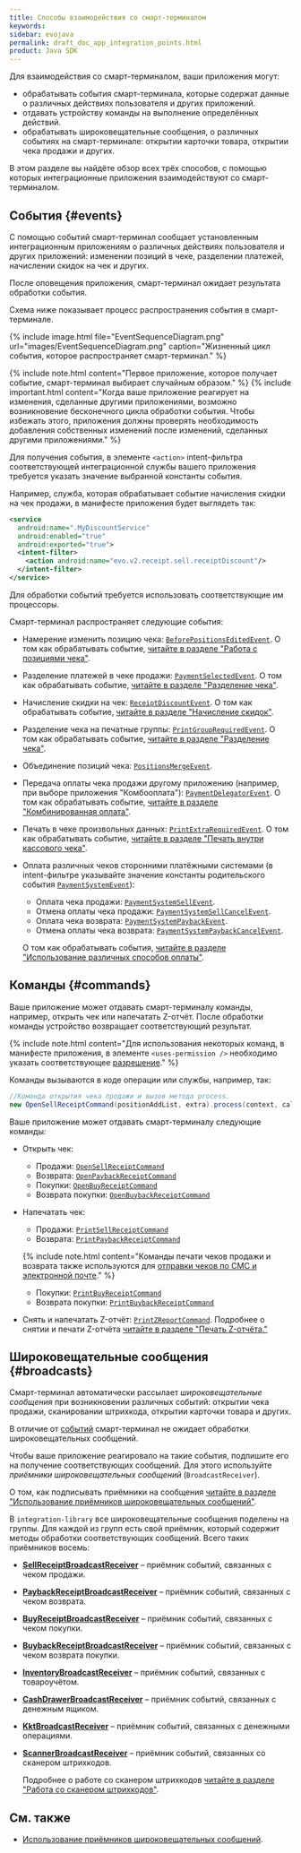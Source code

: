 ```yaml
---
title: Способы взаимодействия со смарт-терминалом
keywords:
sidebar: evojava
permalink: draft_doc_app_integration_points.html
product: Java SDK
---
```


Для взаимодействия со смарт-терминалом, ваши приложения могут:

* обрабатывать события смарт-терминала, которые содержат данные о различных действиях пользователя и других приложений.
* отдавать устройству команды на выполнение определённых действий.
* обрабатывать широковещательные сообщения, о различных событиях на смарт-терминале: открытии карточки товара, открытии чека продажи и других.

В этом разделе вы найдёте обзор всех трёх способов, с помощью которых интеграционные приложения взаимодействуют со смарт-терминалом.

## События {#events}

С помощью событий смарт-терминал сообщает установленным интеграционным приложениям о различных действиях пользователя и других приложений: изменении позиций в чеке, разделении платежей, начислении скидок на чек и других.

После оповещения приложения, смарт-терминал ожидает результата обработки события.

Схема ниже показывает процесс распространения события в смарт-терминале.

{% include image.html file="EventSequenceDiagram.png" url="images/EventSequenceDiagram.png" caption="Жизненный цикл события, которое распространяет смарт-терминал." %}

{% include note.html content="Первое приложение, которое получает событие, смарт-терминал выбирает случайным образом." %}
{% include important.html content="Когда ваше приложение реагирует на изменения, сделанные другими приложениями, возможно возникновение бесконечного цикла обработки события. Чтобы избежать этого, приложения должны проверять необходимость добавления собственных изменений после изменений, сделанных другими приложениями." %}

Для получения события, в элементе `<action>` intent-фильтра соответствующей интеграционной службы вашего приложения требуется указать значение выбранной константы события.

Например, служба, которая обрабатывает событие начисления скидки на чек продажи, в манифесте приложения будет выглядеть так:

```xml
<service
  android:name=".MyDiscountService"
  android:enabled="true"
  android:exported="true">
  <intent-filter>
    <action android:name="evo.v2.receipt.sell.receiptDiscount"/>
  </intent-filter>
</service>
```

Для обработки событий требуется использовать соответствующие им процессоры.

Смарт-терминал распространяет следующие события:

* Намерение изменить позицию чека: [`BeforePositionsEditedEvent`](./integration-library/ru/evotor/framework/core/action/event/receipt/before_positions_edited/BeforePositionsEditedEvent.html). О том как обрабатывать событие, [читайте в разделе "Работа с позициями чека"](./doc_java_receipt_interactions.html).
* Разделение платежей в чеке продажи: [`PaymentSelectedEvent`](./integration-library/ru/evotor/framework/core/action/event/receipt/payment/PaymentSelectedEvent.html). О том как обрабатывать событие, [читайте в разделе "Разделение чека"](./doc_java_receipt_division.html).
* Начисление скидки на чек: [`ReceiptDiscountEvent`](./integration-library/ru/evotor/framework/core/action/event/receipt/discount/ReceiptDiscountEvent.html). О том как обрабатывать событие, [читайте в разделе "Начисление скидок"](./doc_java_discounts.html).
* Разделение чека на печатные группы: [`PrintGroupRequiredEvent`](./integration-library/ru/evotor/framework/core/action/event/receipt/print_group/PrintGroupRequiredEvent.html). О том как обрабатывать событие, [читайте в разделе "Разделение чека"](./doc_java_receipt_division.html).
* Объединение позиций чека: [`PositionsMergeEvent`](./integration-library/ru/evotor/framework/core/action/event/receipt/merges/PositionsMergeEvent.html).
* Передача оплаты чека продажи другому приложению (например, при выборе приложения "Комбооплата"): [`PaymentDelegatorEvent`](./integration-library/ru/evotor/framework/core/action/event/receipt/payment/combined/event/PaymentDelegatorEvent.html). О том как обрабатывать событие, [читайте в разделе "Комбинированная оплата"](./doc_java_combined_payment.html).
* Печать в чеке произвольных данных: [`PrintExtraRequiredEvent`](./integration-library/ru/evotor/framework/core/action/event/receipt/print_extra/PrintExtraRequiredEvent.html). О том как обрабатывать событие, [читайте в разделе "Печать внутри кассового чека"](./doc_java_receipt_print.html).
* Оплата различных чеков сторонними платёжными системами (в intent-фильтре указывайте значение константы родительского события [`PaymentSystemEvent`](./integration-library/ru/evotor/framework/core/action/event/receipt/payment/system/event/PaymentSystemEvent.html)):

   * Оплата чека продажи: [`PaymentSystemSellEvent`](./integration-library/ru/evotor/framework/core/action/event/receipt/payment/system/event/PaymentSystemSellEvent.html).
   * Отмена оплаты чека продажи: [`PaymentSystemSellCancelEvent`](./integration-library/ru/evotor/framework/core/action/event/receipt/payment/system/event/PaymentSystemSellCancelEvent.html).
   * Оплата чека возврата: [`PaymentSystemPaybackEvent`](./integration-library/ru/evotor/framework/core/action/event/receipt/payment/system/event/PaymentSystemPaybackEvent.html).
   * Отмена оплаты чека возврата: [`PaymentSystemPaybackCancelEvent`](./integration-library/ru/evotor/framework/core/action/event/receipt/payment/system/event/PaymentSystemPaybackCancelEvent.html).

   О том как обрабатывать события, [читайте в разделе "Использование различных способов оплаты"](./doc_java_payment_systems.html).

## Команды {#commands}

Ваше приложение может отдавать смарт-терминалу команды, например, открыть чек или напечатать Z-отчёт. После обработки команды устройство возвращает соответствующий результат.

{% include note.html content="Для использования некоторых команд, в манифесте приложения, в элементе `<uses-permission />` необходимо указать соответствующее [разрешение](./doc_java_app_manifest.html#permissions)." %}

Команды вызываются в коде операции или службы, например, так:

```java
//Команда открытия чека продажи и вызов метода process.
new OpenSellReceiptCommand(positionAddList, extra).process(context, callback);
```

Ваше приложение может отдавать смарт-терминалу следующие команды:

* Открыть чек:

   * Продажи: [`OpenSellReceiptCommand`](./integration-library/ru/evotor/framework/core/action/command/open_receipt_command/OpenSellReceiptCommand.html)
   * Возврата: [`OpenPaybackReceiptCommand`](./integration-library/ru/evotor/framework/core/action/command/open_receipt_command/OpenPaybackReceiptCommand.html)
   * Покупки: [`OpenBuyReceiptCommand`](./integration-library/ru/evotor/framework/core/action/command/open_receipt_command/OpenBuyReceiptCommand.html)
   * Возврата покупки: [`OpenBuybackReceiptCommand`](./integration-library/ru/evotor/framework/core/action/command/open_receipt_command/OpenBuybackReceiptCommand.html)

* Напечатать чек:

   * Продажи: [`PrintSellReceiptCommand`](./integration-library/ru/evotor/framework/core/action/command/print_receipt_command/PrintSellReceiptCommand.html)
   * Возврата: [`PrintPaybackReceiptCommand`](./integration-library/ru/evotor/framework/core/action/command/print_receipt_command/PrintPaybackReceiptCommand.html)

   {% include note.html content="Команды печати чеков продажи и возврата также используются для [отправки чеков по СМС и электронной почте](./doc_java_online_store_receipt.html)." %}

   * Покупки: [`PrintBuyReceiptCommand`](./integration-library/ru/evotor/framework/core/action/command/print_receipt_command/PrintBuyReceiptCommand.html)
   * Возврата покупки: [`PrintBuybackReceiptCommand`](./integration-library/ru/evotor/framework/core/action/command/print_receipt_command/PrintBuybackReceiptCommand.html)


* Снять и напечатать Z-отчёт: [`PrintZReportCommand`](./integration-library/ru/evotor/framework/core/action/command/print_z_report_command/PrintZReportCommand.html). Подробнее о снятии и печати Z-отчёта [читайте в разделе "Печать Z-отчёта."](./doc_java_z_report.html)

## Широковещательные сообщения {#broadcasts}

Смарт-терминал автоматически рассылает *широковещательные сообщения* при возникновении различных событий: открытии чека продажи, сканировании штрихкода, открытии карточки товара и других.

В отличие от [событий](./#events) смарт-терминал не ожидает обработки широковещательных сообщений.

Чтобы ваше приложение реагировало на такие события, подпишите его на получение соответствующих сообщений. Для этого используйте *приёмники широковещательных сообщений* (`BroadcastReceiver`).

О том, как подписывать приёмники на сообщения [читайте в разделе "Использование приёмников широковещательных сообщений"](./doc_java_broadcastreceiver.html).

В `integration-library` все широковещательные сообщения поделены на группы. Для каждой из групп есть свой приёмник, который содержит методы обработки соответствующих сообщений. Всего таких приёмников восемь:

* [**SellReceiptBroadcastReceiver**](./integration-library/ru/evotor/framework/core/action/broadcast/SellReceiptBroadcastReceiver.html) – приёмник событий, связанных с чеком продажи.
* [**PaybackReceiptBroadcastReceiver**](./integration-library/ru/evotor/framework/core/action/broadcast/PaybackReceiptBroadcastReceiver.html) – приёмник событий, связанных с чеком возврата.
* [**BuyReceiptBroadcastReceiver**](./integration-library/ru/evotor/framework/core/action/broadcast/BuyReceiptBroadcastReceiver.html) – приёмник событий, связанных с чеком покупки.
* [**BuybackReceiptBroadcastReceiver**](./integration-library/ru/evotor/framework/core/action/broadcast/BuybackReceiptBroadcastReceiver.html) – приёмник событий, связанных с чеком возврата покупки.
* [**InventoryBroadcastReceiver**](./integration-library/ru/evotor/framework/core/action/broadcast/InventoryBroadcastReceiver.html) – приёмник событий, связанных с товароучётом.
* [**CashDrawerBroadcastReceiver**](./integration-library/ru/evotor/framework/core/action/broadcast/CashDrawerBroadcastReceiver.html) – приёмник событий, связанных с денежным ящиком.
* [**KktBroadcastReceiver**](./integration-library/ru/evotor/framework/kkt/event/handler/receiver/KktBroadcastReceiver.html) – приёмник событий, связанных с денежными операциями.
* [**ScannerBroadcastReceiver**](./integration-library/ru/evotor/framework/core/action/broadcast/ScannerBroadcastReceiver.html) – приёмник событий, связанных со сканером штрихкодов.

  Подробнее о работе со сканером штрихкодов [читайте в разделе "Работа со сканером штрихкодов"](./doc_java_barcode_scanner.html).


## См. также

<!-- TODO * [Интеграционные компоненты](./); -->
* [Использование приёмников широковещательных сообщений](./doc_java_broadcastreceiver.html).
